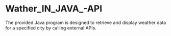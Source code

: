 # Wather_IN_JAVA_-API
The provided Java program is designed to retrieve and display weather data for a specified city by calling external APIs.
